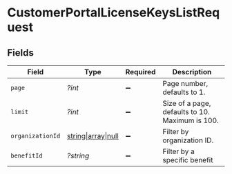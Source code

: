# CustomerPortalLicenseKeysListRequest


## Fields

| Field                                                                                                       | Type                                                                                                        | Required                                                                                                    | Description                                                                                                 |
| ----------------------------------------------------------------------------------------------------------- | ----------------------------------------------------------------------------------------------------------- | ----------------------------------------------------------------------------------------------------------- | ----------------------------------------------------------------------------------------------------------- |
| `page`                                                                                                      | *?int*                                                                                                      | :heavy_minus_sign:                                                                                          | Page number, defaults to 1.                                                                                 |
| `limit`                                                                                                     | *?int*                                                                                                      | :heavy_minus_sign:                                                                                          | Size of a page, defaults to 10. Maximum is 100.                                                             |
| `organizationId`                                                                                            | [string\|array\|null](../../Models/Operations/CustomerPortalLicenseKeysListQueryParamOrganizationIDFilter.md) | :heavy_minus_sign:                                                                                          | Filter by organization ID.                                                                                  |
| `benefitId`                                                                                                 | *?string*                                                                                                   | :heavy_minus_sign:                                                                                          | Filter by a specific benefit                                                                                |